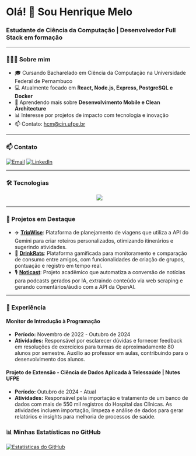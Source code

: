 # Olá! 👋 Sou Henrique Melo

### Estudante de Ciência da Computação | Desenvolvedor Full Stack em formação

---

### 👨🏻‍💻 Sobre mim

- 🎓 Cursando Bacharelado em Ciência da Computação na Universidade Federal de Pernambuco
- 💻 Atualmente focado em **React, Node.js, Express, PostgreSQL e Docker**
- 🌱 Aprendendo mais sobre **Desenvolvimento Mobile e Clean Architecture**
- 📊 Interesse por projetos de impacto com tecnologia e inovação
- 📫 Contato: hcm@cin.ufpe.br

---

### 📫 Contato

[![Email](https://img.shields.io/badge/Email-hcm@cin.ufpe.br-red?style=for-the-badge&logo=gmail&logoColor=white)](mailto:hcm@cin.ufpe.br)
[![LinkedIn](https://img.shields.io/badge/LinkedIn-Henrique%20Melo-0077B5?style=for-the-badge&logo=linkedin&logoColor=white)](https://www.linkedin.com/in/henrique-carvalho-de-melo/)

---

### 🛠️ Tecnologias

<div align="center">
  <img src="https://skillicons.dev/icons?i=react,nodejs,express,angular,fastapi,postgres,mongodb,py,ts,js,html,css,git,github,docker" />
</div>

---

### 📌 Projetos em Destaque

- ✈️ **[TripWise](https://github.com/henriquecmelo1/TripWise)**: Plataforma de planejamento de viagens que utiliza a API do Gemini para criar roteiros personalizados, otimizando itinerários e sugerindo atividades.
- 🍻 **[DrinkRats](https://github.com/henriquecmelo1/DrinkRats)**: Plataforma gamificada para monitoramento e comparação de consumo entre amigos, com funcionalidades de criação de grupos, pontuação e registro em tempo real.
- 🎙️ **[Noticast](https://github.com/luizschmalz/NotiCast)**: Projeto acadêmico que automatiza a conversão de notícias para podcasts gerados por IA, extraindo conteúdo via web scraping e gerando comentários/áudio com a API da OpenAI.

---

### 💼 Experiência

#### Monitor de Introdução à Programação
- **Período:** Novembro de 2022 - Outubro de 2024
- **Atividades:** Responsável por esclarecer dúvidas e fornecer feedback em resoluções de exercícios para turmas de aproximadamente 80 alunos por semestre. Auxílio ao professor em aulas, contribuindo para o desenvolvimento dos alunos.

#### Projeto de Extensão - Ciência de Dados Aplicada à Telessaúde | Nutes UFPE
- **Período:** Outubro de 2024 - Atual
- **Atividades:** Responsável pela importação e tratamento de um banco de dados com mais de 550 mil registros do Hospital das Clínicas. As atividades incluem importação, limpeza e análise de dados para gerar relatórios e insights para melhoria de processos de saúde.


### 📊 Minhas Estatísticas no GitHub

[![Estatísticas do GitHub](https://github-readme-stats.vercel.app/api?username=henriquecmelo1&show_icons=true&theme=dark)](https://github.com/henriquecmelo1)
